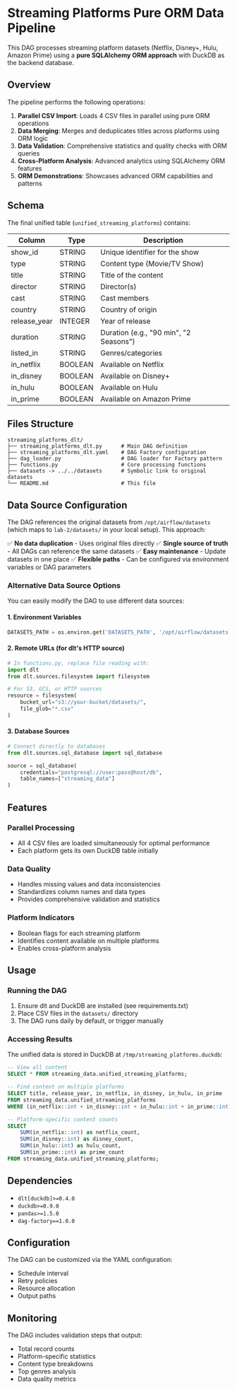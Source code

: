 # Streaming Platforms Pure ORM Data Pipeline

This DAG processes streaming platform datasets (Netflix, Disney+, Hulu, Amazon Prime) using a **pure SQLAlchemy ORM approach** with DuckDB as the backend database.

## Overview

The pipeline performs the following operations:
1. **Parallel CSV Import**: Loads 4 CSV files in parallel using pure ORM operations
2. **Data Merging**: Merges and deduplicates titles across platforms using ORM logic
3. **Data Validation**: Comprehensive statistics and quality checks with ORM queries
4. **Cross-Platform Analysis**: Advanced analytics using SQLAlchemy ORM features
5. **ORM Demonstrations**: Showcases advanced ORM capabilities and patterns

## Schema

The final unified table (`unified_streaming_platforms`) contains:

| Column | Type | Description |
|--------|------|-------------|
| show_id | STRING | Unique identifier for the show |
| type | STRING | Content type (Movie/TV Show) |
| title | STRING | Title of the content |
| director | STRING | Director(s) |
| cast | STRING | Cast members |
| country | STRING | Country of origin |
| release_year | INTEGER | Year of release |
| duration | STRING | Duration (e.g., "90 min", "2 Seasons") |
| listed_in | STRING | Genres/categories |
| in_netflix | BOOLEAN | Available on Netflix |
| in_disney | BOOLEAN | Available on Disney+ |
| in_hulu | BOOLEAN | Available on Hulu |
| in_prime | BOOLEAN | Available on Amazon Prime |

## Files Structure

```
streaming_platforms_dlt/
├── streaming_platforms_dlt.py      # Main DAG definition
├── streaming_platforms_dlt.yaml    # DAG Factory configuration
├── dag_loader.py                   # DAG loader for Factory pattern
├── functions.py                    # Core processing functions
├── datasets -> ../../datasets      # Symbolic link to original datasets
└── README.md                       # This file
```

## Data Source Configuration

The DAG references the original datasets from `/opt/airflow/datasets` (which maps to `lab-2/datasets/` in your local setup). This approach:

✅ **No data duplication** - Uses original files directly
✅ **Single source of truth** - All DAGs can reference the same datasets
✅ **Easy maintenance** - Update datasets in one place
✅ **Flexible paths** - Can be configured via environment variables or DAG parameters

### Alternative Data Source Options

You can easily modify the DAG to use different data sources:

#### 1. **Environment Variables**
```python
DATASETS_PATH = os.environ.get('DATASETS_PATH', '/opt/airflow/datasets')
```

#### 2. **Remote URLs** (for dlt's HTTP source)
```python
# In functions.py, replace file reading with:
import dlt
from dlt.sources.filesystem import filesystem

# For S3, GCS, or HTTP sources
resource = filesystem(
    bucket_url="s3://your-bucket/datasets/",
    file_glob="*.csv"
)
```

#### 3. **Database Sources**
```python
# Connect directly to databases
from dlt.sources.sql_database import sql_database

source = sql_database(
    credentials="postgresql://user:pass@host/db",
    table_names=["streaming_data"]
)
```

## Features

### Parallel Processing
- All 4 CSV files are loaded simultaneously for optimal performance
- Each platform gets its own DuckDB table initially

### Data Quality
- Handles missing values and data inconsistencies
- Standardizes column names and data types
- Provides comprehensive validation and statistics

### Platform Indicators
- Boolean flags for each streaming platform
- Identifies content available on multiple platforms
- Enables cross-platform analysis

## Usage

### Running the DAG
1. Ensure dlt and DuckDB are installed (see requirements.txt)
2. Place CSV files in the `datasets/` directory
3. The DAG runs daily by default, or trigger manually

### Accessing Results
The unified data is stored in DuckDB at `/tmp/streaming_platforms.duckdb`:

```sql
-- View all content
SELECT * FROM streaming_data.unified_streaming_platforms;

-- Find content on multiple platforms
SELECT title, release_year, in_netflix, in_disney, in_hulu, in_prime
FROM streaming_data.unified_streaming_platforms
WHERE (in_netflix::int + in_disney::int + in_hulu::int + in_prime::int) > 1;

-- Platform-specific content counts
SELECT
    SUM(in_netflix::int) as netflix_count,
    SUM(in_disney::int) as disney_count,
    SUM(in_hulu::int) as hulu_count,
    SUM(in_prime::int) as prime_count
FROM streaming_data.unified_streaming_platforms;
```

## Dependencies

- `dlt[duckdb]>=0.4.0`
- `duckdb>=0.9.0`
- `pandas>=1.5.0`
- `dag-factory==1.0.0`

## Configuration

The DAG can be customized via the YAML configuration:
- Schedule interval
- Retry policies
- Resource allocation
- Output paths

## Monitoring

The DAG includes validation steps that output:
- Total record counts
- Platform-specific statistics
- Content type breakdowns
- Top genres analysis
- Data quality metrics
